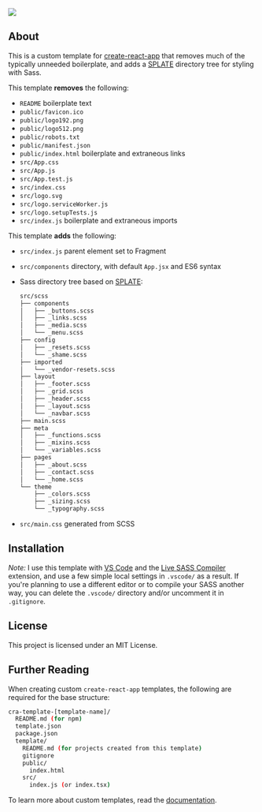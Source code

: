 <img align="center" src="https://raw.githubusercontent.com/timmybytes/timmybytes-template/main/timmybytes.png">

## About

This is a custom template for [create-react-app](https://create-react-app.dev/docs/custom-templates/) that removes much of the typically unneeded boilerplate, and adds a [SPLATE](https://github.com/timmybytes/splate) directory tree for styling with Sass.

This template **removes** the following:

- `README` boilerplate text
- `public/favicon.ico`
- `public/logo192.png`
- `public/logo512.png`
- `public/robots.txt`
- `public/manifest.json`
- `public/index.html` boilerplate and extraneous links
- `src/App.css`
- `src/App.js`
- `src/App.test.js`
- `src/index.css`
- `src/logo.svg`
- `src/logo.serviceWorker.js`
- `src/logo.setupTests.js`
- `src/index.js` boilerplate and extraneous imports

This template **adds** the following:

- `src/index.js` parent element set to Fragment
- `src/components` directory, with default `App.jsx` and ES6 syntax
- Sass directory tree based on [SPLATE](https://github.com/timmybytes/splate):

  ```bash
  src/scss
  ├── components
  │   ├── _buttons.scss
  │   ├── _links.scss
  │   ├── _media.scss
  │   └── _menu.scss
  ├── config
  │   ├── _resets.scss
  │   └── _shame.scss
  ├── imported
  │   └── _vendor-resets.scss
  ├── layout
  │   ├── _footer.scss
  │   ├── _grid.scss
  │   ├── _header.scss
  │   ├── _layout.scss
  │   └── _navbar.scss
  ├── main.scss
  ├── meta
  │   ├── _functions.scss
  │   ├── _mixins.scss
  │   └── _variables.scss
  ├── pages
  │   ├── _about.scss
  │   ├── _contact.scss
  │   └── _home.scss
  └── theme
      ├── _colors.scss
      ├── _sizing.scss
      └── _typography.scss
  ```

- `src/main.css` generated from SCSS

## Installation
<!-- Add npm instructions here after template deployment -->

_Note:_ I use this template with [VS Code](https://code.visualstudio.com/) and the [Live SASS Compiler](https://marketplace.visualstudio.com/items?itemName=ritwickdey.live-sass) extension, and use a few simple local settings in `.vscode/` as a result. If you're planning to use a different editor or to compile your SASS another way, you can delete the `.vscode/` directory and/or uncomment it in `.gitignore`.

## License

This project is licensed under an MIT License.

## Further Reading

When creating custom `create-react-app` templates, the following are required for the base structure:

```bash
cra-template-[template-name]/
  README.md (for npm)
  template.json
  package.json
  template/
    README.md (for projects created from this template)
    gitignore
    public/
      index.html
    src/
      index.js (or index.tsx)
```

To learn more about custom templates, read the [documentation](https://create-react-app.dev/docs/custom-templates/).
